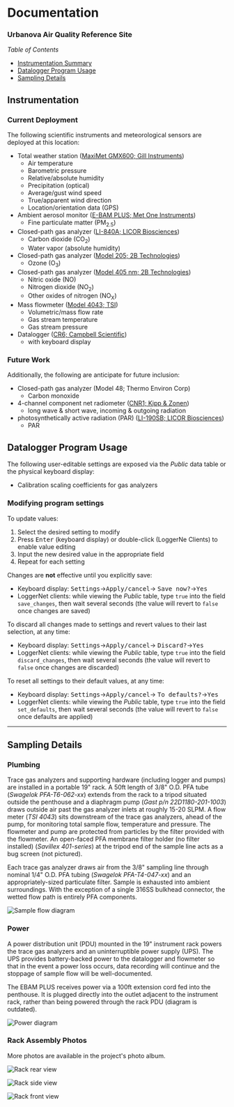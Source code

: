 # Documentation

### Urbanova Air Quality Reference Site

*Table of Contents*

* [Instrumentation Summary](#instrumentation)
* [Datalogger Program Usage](#datalogger-program-usage)
* [Sampling Details](#sampling-details)



## Instrumentation

### Current Deployment

The following scientific instruments and meteorological sensors are deployed
at this location:

* Total weather station ([MaxiMet GMX600; Gill Instruments](http://gillinstruments.com/products/anemometer/maximet-compact-weather-stations.html))
    * Air temperature
    * Barometric pressure
    * Relative/absolute humidity
    * Precipitation (optical)
    * Average/gust wind speed
    * True/apparent wind direction
    * Location/orientation data (GPS)
* Ambient aerosol monitor ([E-BAM PLUS; Met One Instruments](http://metone.com/air-quality-particulate-monitors/regulatory-2__trashed/e-bam/))
    * Fine particulate matter (PM<sub>2.5</sub>)
* Closed-path gas analyzer ([LI-840A; LICOR Biosciences](https://www.licor.com/env/products/gas_analysis/LI-840A/))
    * Carbon dioxide (CO<sub>2</sub>)
    * Water vapor (absolute humidity)
* Closed-path gas analyzer ([Model 205; 2B Technologies](http://twobtech.com/model-205-ozone-monitor.html))
    * Ozone (O<sub>3</sub>)
* Closed-path gas analyzer ([Model 405 nm; 2B Technologies](http://twobtech.com/model-405-nm-nox-monitor.html))
    * Nitric oxide (NO)
    * Nitrogen dioxide (NO<sub>2</sub>)
    * Other oxides of nitrogen (NO<sub>X</sub>)
* Mass flowmeter ([Model 4043; TSI](http://www.tsi.com/Mass-Flowmeter-4043/))
    * Volumetric/mass flow rate
    * Gas stream temperature
    * Gas stream pressure
* Datalogger ([CR6; Campbell Scientific](https://www.campbellsci.com/cr6))
    * with keyboard display

### Future Work

Additionally, the following are anticipate for future inclusion:

* Closed-path gas analyzer (Model 48; Thermo Environ Corp)
    * Carbon monoxide
* 4-channel component net radiometer ([CNR1; Kipp & Zonen](https://www.campbellsci.com/cnr1))
    * long wave & short wave, incoming & outgoing radiation
* photosynthetically active radiation (PAR) ([LI-190SB; LICOR Biosciences](https://www.campbellsci.com/li190sb-l))
    * PAR



## Datalogger Program Usage

The following user-editable settings are exposed via the *Public* data table
or the physical keyboard display:

* Calibration scaling coefficients for gas analyzers

### Modifying program settings

To update values:

1. Select the desired setting to modify
2. Press <kbd>Enter</kbd> (keyboard display) or double-click (LoggerNe Clients)
   to enable value editing
3. Input the new desired value in the appropriate field
4. Repeat for each setting

Changes are **not** effective until you explicitly save:

* Keyboard display: <kbd>Settings</kbd>&rarr;<kbd>Apply/cancel</kbd>&rarr;
  <kbd>Save now?</kbd>&rarr;<kbd>Yes</kbd>
* LoggerNet clients: while viewing the *Public* table, type `true` into the
  field `save_changes`, then wait several seconds (the value will revert to 
  `false` once changes are saved)

To discard all changes made to settings and revert values to their last 
selection, at any time:

* Keyboard display: <kbd>Settings</kbd>&rarr;<kbd>Apply/cancel</kbd>&rarr;
  <kbd>Discard?</kbd>&rarr;<kbd>Yes</kbd>
* LoggerNet clients: while viewing the *Public* table, type `true` into the
  field `discard_changes`, then wait several seconds (the value will revert to
  `false` once changes are discarded)

To reset all settings to their default values, at any time:

* Keyboard display: <kbd>Settings</kbd>&rarr;<kbd>Apply/cancel</kbd>&rarr;
  <kbd>To defaults?</kbd>&rarr;<kbd>Yes</kbd>
* LoggerNet clients: while viewing the *Public* table, type `true` into the
  field `set_defaults`, then wait several seconds (the value will revert to
  `false` once defaults are applied)


----

## Sampling Details

### Plumbing

Trace gas analyzers and supporting hardware (including logger and pumps) are
installed in a portable 19" rack. A 50ft length of 3/8" O.D. PFA tube (*Swagelok
PFA-T6-062-xx*) extends from the rack to a tripod situated outside the penthouse
and a diaphragm pump (*Gast p/n 22D1180-201-1003*) draws outside air past the gas
analyzer inlets at roughly 15-20 SLPM. A flow meter (*TSI 4043*) sits downstream
of the trace gas analyzers, ahead of the pump, for monitoring total sample flow, 
temperature and pressure. The flowmeter and pump are protected from particles
by the filter provided with the flowmeter. An open-faced PFA membrane filter 
holder (no filter installed) (*Savillex 401-series*) at the tripod end of the
sample line acts as a bug screen (not pictured). 

Each trace gas analyzer draws air from the 3/8" sampling line through nominal
1/4" O.D. PFA tubing (*Swagelok PFA-T4-047-xx*) and an appropriately-sized
particulate filter. Sample is exhausted into ambient surroundings. With the
exception of a single 316SS bulkhead connector, the wetted flow path is entirely
PFA components. 

![Sample flow diagram](img/flow_diagram.png)

### Power

A power distribution unit (PDU) mounted in the 19" instrument rack powers
the trace gas analyzers and an uninterruptible power supply (UPS). The UPS
provides battery-backed power to the datalogger and flowmeter so that in the
event a power loss occurs, data recording will continue and the stoppage of
sample flow will be well-documented. 

The EBAM PLUS receives power via a 100ft extension cord fed into the penthouse.
It is plugged directly into the outlet adjacent to the instrument rack, rather
than being powered through the rack PDU (diagram is outdated).

![Power diagram](img/power_diagram.png)


### Rack Assembly Photos

More photos are available in the project's photo album. 

![Rack rear view](img/IMG_20171221_230939.jpg)

![Rack side view](img/IMG_20171221_231033.jpg)

![Rack front view](img/IMG_20171222_144424.jpg)

